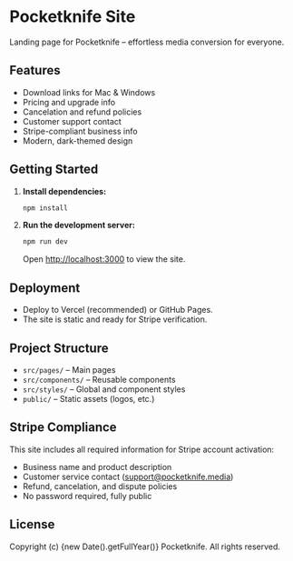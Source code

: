 # Pocketknife Site

Landing page for Pocketknife – effortless media conversion for everyone.

## Features
- Download links for Mac & Windows
- Pricing and upgrade info
- Cancelation and refund policies
- Customer support contact
- Stripe-compliant business info
- Modern, dark-themed design

## Getting Started

1. **Install dependencies:**
   ```bash
   npm install
   ```
2. **Run the development server:**
   ```bash
   npm run dev
   ```
   Open [http://localhost:3000](http://localhost:3000) to view the site.

## Deployment

- Deploy to Vercel (recommended) or GitHub Pages.
- The site is static and ready for Stripe verification.

## Project Structure
- `src/pages/` – Main pages
- `src/components/` – Reusable components
- `src/styles/` – Global and component styles
- `public/` – Static assets (logos, etc.)

## Stripe Compliance
This site includes all required information for Stripe account activation:
- Business name and product description
- Customer service contact (support@pocketknife.media)
- Refund, cancelation, and dispute policies
- No password required, fully public

## License
Copyright (c) {new Date().getFullYear()} Pocketknife. All rights reserved. 